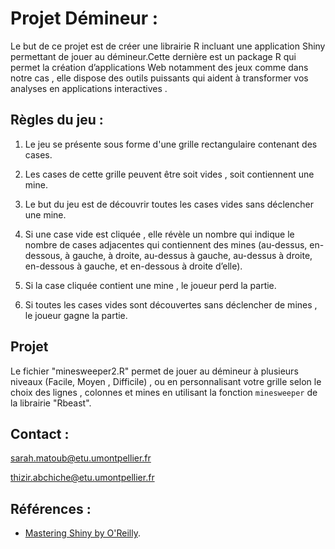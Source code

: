 # Projet Démineur :

Le but de ce projet est de créer une librairie R incluant une application Shiny permettant de jouer au démineur.Cette dernière  est un package R  qui permet la création d’applications Web notamment des jeux comme dans notre cas , elle dispose des outils puissants qui  aident  à transformer vos analyses en applications interactives .

## Règles du jeu :

1. Le jeu se présente sous forme d'une grille rectangulaire contenant des cases.

2. Les cases de cette grille peuvent être soit vides , soit contiennent  une mine.

3. Le but du jeu est de découvrir toutes les cases vides sans déclencher une mine.

4. Si une case vide est cliquée , elle révèle un nombre qui indique le nombre de cases adjacentes qui contiennent des mines (au-dessus,
en-dessous, à gauche, à droite, au-dessus à gauche, au-dessus à droite, en-dessous à gauche,
et en-dessous à droite d’elle).

5. Si la case cliquée contient une mine , le joueur perd la partie.

6. Si toutes les cases vides sont découvertes sans déclencher de mines , le joueur gagne la partie.

## Projet

Le fichier "minesweeper2.R" permet de jouer au démineur à plusieurs niveaux (Facile, Moyen , Difficile) , ou en personnalisant votre grille selon le choix des lignes , colonnes et mines en utilisant la fonction `minesweeper` de la librairie "Rbeast".


## Contact :

sarah.matoub@etu.umontpellier.fr

thizir.abchiche@etu.umontpellier.fr

## Références :

- [Mastering Shiny by O'Reilly](https://mastering-shiny.org/).

